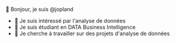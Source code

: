 👋 Bonjour, je suis @jopland  
- 👀 Je suis intéressé par l'analyse de données  
- 🌱 Je suis étudiant en DATA Business Intelligence  
- 💞️ Je cherche à travailler sur des projets d'analyse de données 

<!---
jopland/jopland is a ✨ special ✨ repository because its `README.md` (this file) appears on your GitHub profile.
You can click the Preview link to take a look at your changes.
--->
